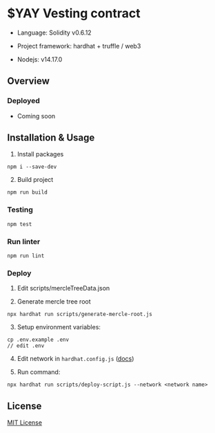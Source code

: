 # $YAY Vesting contract

- Language: Solidity v0.6.12

- Project framework: hardhat + truffle / web3

- Nodejs: v14.17.0

## Overview

### Deployed

- Coming soon

## Installation & Usage

1. Install packages
```
npm i --save-dev
```

2. Build project
```
npm run build
```

### Testing

```
npm test
```

### Run linter

```
npm run lint
```

### Deploy

1. Edit scripts/mercleTreeData.json

2. Generate mercle tree root
```
npx hardhat run scripts/generate-mercle-root.js
```

3. Setup environment variables:
```
cp .env.example .env
// edit .env
```

4. Edit network in ```hardhat.config.js``` ([docs](https://hardhat.org/config/))

5. Run command:
```
npx hardhat run scripts/deploy-script.js --network <network name>
```

## License

[MIT License](./LICENSE)
